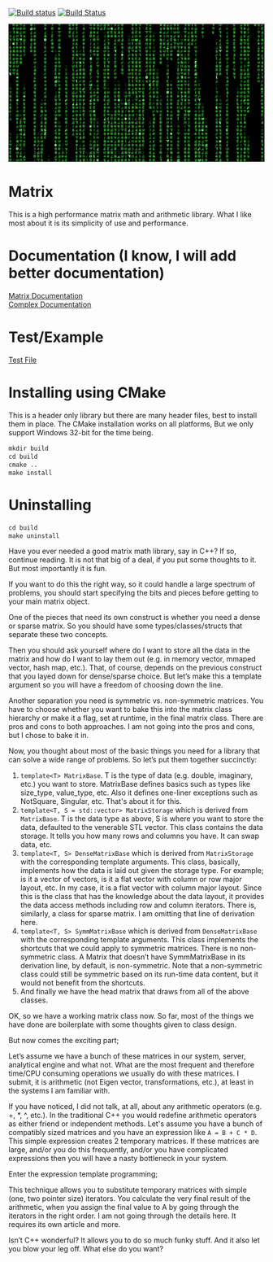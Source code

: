 [![Build status](https://ci.appveyor.com/api/projects/status/acuqcseoi6y19wp4?svg=true)](https://ci.appveyor.com/project/justinjk007/matrix)
[![Build Status](https://travis-ci.org/justinjk007/Matrix.svg?branch=master)](https://travis-ci.org/justinjk007/Matrix)

![Alt text](Matrix.jpeg "Matrix")

# Matrix
This is a high performance matrix math and arithmetic library.
What I like most about it is its simplicity of use and performance.

# Documentation (I know, I will add better documentation)
[Matrix Documentation](include/Matrix.h)<BR>
[Complex Documentation](include/Complex.h)

# Test/Example
[Test File](src/matrix_tester.cc)

# Installing using CMake
This is a header only library but there are many header files, best to
install them in place. The CMake installation works on all platforms,
But we only support Windows 32-bit for the time being.

```
mkdir build
cd build
cmake ..
make install
```

# Uninstalling

```
cd build
make uninstall
```


Have you ever needed a good matrix math library, say in C++? If so, continue reading. It is not that big of a deal, if you put some thoughts to it. But most importantly it is fun.

If you want to do this the right way, so it could handle a large spectrum of problems, you should start specifying the bits and pieces before getting to your main matrix object.

One of the pieces that need its own construct is whether you need a dense or sparse matrix. So you should have some types/classes/structs that separate these two concepts.

Then you should ask yourself where do I want to store all the data in the matrix and how do I want to lay them out (e.g. in memory vector, mmaped vector, hash map, etc.). That, of course, depends on the previous construct that you layed down for dense/sparse choice. But let’s make this a template argument so you will have a freedom of choosing down the line.

Another separation you need is symmetric vs. non-symmetric matrices. You have to choose whether you want to bake this into the matrix class hierarchy or make it a flag, set at runtime, in the final matrix class. There are pros and cons to both approaches. I am not going into the pros and cons, but I chose to bake it in.

Now, you thought about most of the basic things you need for a library that can solve a wide range of problems. So let’s put them together succinctly:

1) `template<T> MatrixBase`. T is the type of data (e.g. double, imaginary, etc.) you want to store. MatrixBase defines basics such as types like size_type, value_type, etc. Also it defines one-liner exceptions such as NotSquare, Singular, etc. That's about it for this.
2) `template<T, S = std::vector> MatrixStorage` which is derived from `MatrixBase`. T is the data type as above, S is where you want to store the data, defaulted to the venerable STL vector. This class contains the data storage. It tells you how many rows and columns you have. It can swap data, etc.
3) `template<T, S> DenseMatrixBase` which is derived from `MatrixStorage` with the corresponding template arguments. This class, basically, implements how the data is laid out given the storage type. For example; is it a vector of vectors, is it a flat vector with column or row major layout, etc. In my case, it is a flat vector with column major layout. Since this is the class that has the knowledge about the data layout, it provides the data access methods including row and column iterators. There is, similarly, a class for sparse matrix. I am omitting that line of derivation here.
4) `template<T, S> SymmMatrixBase` which is derived from `DenseMatrixBase` with the corresponding template arguments. This class implements the shortcuts that we could apply to symmetric matrices. There is no non-symmetric class. A Matrix that doesn’t have SymmMatrixBase in its derivation line, by default, is non-symmetric. Note that a non-symmetric class could still be symmetric based on its run-time data content, but it would not benefit from the shortcuts.
5) And finally we have the head matrix that draws from all of the above classes.


OK, so we have a working matrix class now. So far, most of the things we have done are boilerplate with some thoughts given to class design.

But now comes the exciting part;

Let’s assume we have a bunch of these matrices in our system, server, analytical engine and what not. What are the most frequent and therefore time/CPU consuming operations we usually do with these matrices. I submit, it is arithmetic (not Eigen vector, transformations, etc.), at least in the systems I am familiar with.

If you have noticed, I did not talk, at all, about any arithmetic operators (e.g. +, *, ^, etc.). In the traditional C++ you would redefine arithmetic operators as either friend or independent methods. Let's assume you have a bunch of compatibly sized matrices and you have an expression like `A = B + C * D`. This simple expression creates 2 temporary matrices. If these matrices are large, and/or you do this frequently, and/or you have complicated expressions then you will have a nasty bottleneck in your system.

Enter the expression template programming;

This technique allows you to substitute temporary matrices with simple (one, two pointer size) iterators. You calculate the very final result of the arithmetic, when you assign the final value to A by going through the iterators in the right order.
I am not going through the details here. It requires its own article and more. 

Isn’t C++ wonderful? It allows you to do so much funky stuff. And it also let you blow your leg off. What else do you want?
